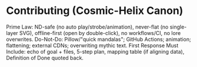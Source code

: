 # Contributing (Cosmic-Helix Canon)
Prime Law: ND-safe (no auto play/strobe/animation), never-flat (no single-layer SVG), offline-first (open by double-click), no workflows/CI, no lore overwrites.
Do-Not-Do: Pillow/"quick mandalas"; GitHub Actions; animation; flattening; external CDNs; overwriting mythic text.
First Response Must Include: echo of goal + files, 5-step plan, mapping table (if aligning data), Definition of Done quoted back.
